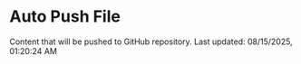 # Auto Push File

Content that will be pushed to GitHub repository.
Last updated: 08/15/2025, 01:20:24 AM